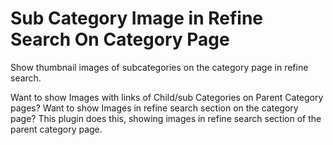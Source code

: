 # Sub Category Image in Refine Search On Category Page

Show thumbnail images of subcategories on the category page in refine search.

Want to show Images with links of Child/sub Categories on Parent Category pages?
Want to show Images in refine search section on the category page?
This plugin does this, showing images in refine search section of the parent category page.
